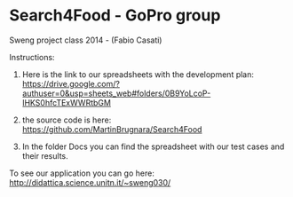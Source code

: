 Search4Food - GoPro group
===========

Sweng project class 2014 - (Fabio Casati)

Instructions:

1. Here is the link to our spreadsheets with the development plan: https://drive.google.com/?authuser=0&usp=sheets_web#folders/0B9YoLcoP-lHKS0hfcTExWWRtbGM

2. the source code is here: https://github.com/MartinBrugnara/Search4Food

3. In the folder Docs you can find the spreadsheet with our test cases and their results. 

To see our application you can go here: http://didattica.science.unitn.it/~sweng030/


